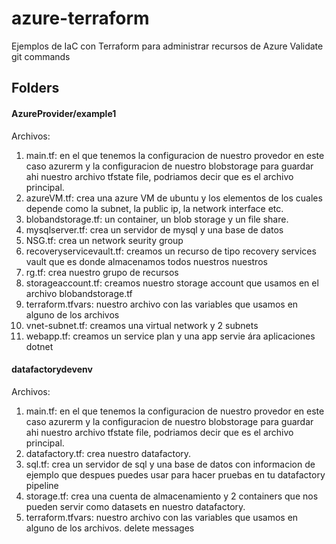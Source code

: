 # azure-terraform
Ejemplos de IaC con Terraform para administrar recursos de Azure
Validate git commands
## Folders
#### AzureProvider/example1 
Archivos: 
1. main.tf: en el que tenemos la configuracion de nuestro provedor en este caso azurerm y la configuracion de nuestro blobstorage para guardar ahi nuestro archivo tfstate file, podriamos decir que es el archivo principal.
2. azureVM.tf: crea una azure VM de ubuntu y los elementos de los cuales depende como la subnet, la public ip, la network interface etc.
3. blobandstorage.tf: un container, un blob storage y un file share.
4. mysqlserver.tf: crea un servidor de mysql y una base de datos
5. NSG.tf: crea un network seurity group 
6. recoveryservicevault.tf: creamos un recurso de tipo recovery services vault que es donde almacenamos todos nuestros nuestros 
7. rg.tf: crea nuestro grupo de recursos
8. storageaccount.tf: creamos nuestro storage account que usamos en el archivo blobandstorage.tf
9. terraform.tfvars: nuestro archivo con las variables que usamos en alguno de los archivos
10. vnet-subnet.tf: creamos una virtual network y 2 subnets
11. webapp.tf: creamos un service plan y una app servie ára aplicaciones dotnet

#### datafactorydevenv
Archivos:
1. main.tf: en el que tenemos la configuracion de nuestro provedor en este caso azurerm y la configuracion de nuestro blobstorage para guardar ahi nuestro archivo tfstate file, podriamos decir que es el archivo principal.
2. datafactory.tf: crea nuestro datafactory.
3. sql.tf: crea un servidor de sql y una base de datos con informacion de ejemplo que despues puedes usar para hacer pruebas en tu datafactory pipeline 
4. storage.tf: crea una cuenta de almacenamiento y 2 containers que nos pueden servir como datasets en nuestro datafactory.
5. terraform.tfvars: nuestro archivo con las variables que usamos en alguno de los archivos. 
 delete messages
